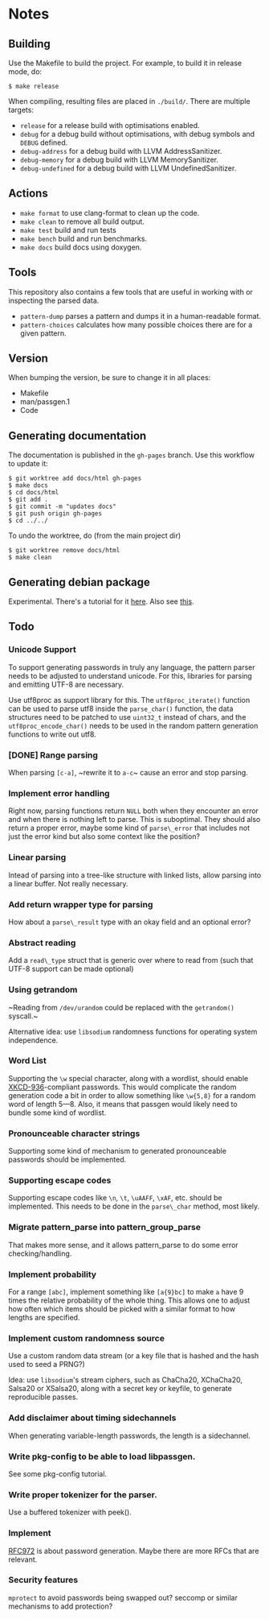 # Notes

## Building

Use the Makefile to build the project. For example, to build it in release mode, do:

    $ make release

When compiling, resulting files are placed in `./build/`. There are multiple targets:

* `release` for a release build with optimisations enabled.
* `debug` for a debug build without optimisations, with debug symbols and `DEBUG` defined.
* `debug-address` for a debug build with LLVM AddressSanitizer.
* `debug-memory` for a debug build with LLVM MemorySanitizer.
* `debug-undefined` for a debug build with LLVM UndefinedSanitizer.

## Actions

* `make format` to use clang-format to clean up the code.
* `make clean` to remove all build output.
* `make test` build and run tests
* `make bench` build and run benchmarks.
* `make docs` build docs using doxygen.

## Tools

This repository also contains a few tools that are useful in working with or inspecting the parsed data.

* `pattern-dump` parses a pattern and dumps it in a human-readable format.
* `pattern-choices` calculates how many possible choices there are for a given pattern.

## Version

When bumping the version, be sure to change it in all places:

* Makefile
* man/passgen.1
* Code

## Generating documentation

The documentation is published in the `gh-pages` branch. Use this workflow to
update it:

    $ git worktree add docs/html gh-pages
    $ make docs
    $ cd docs/html
    $ git add .
    $ git commit -m "updates docs"
    $ git push origin gh-pages
    $ cd ../../

To undo the worktree, do (from the main project dir)

    $ git worktree remove docs/html
    $ make clean

## Generating debian package

Experimental. There's a tutorial for it [here](http://www.tldp.org/HOWTO/html_single/Debian-Binary-Package-Building-HOWTO/). Also see [this](https://www.debian.org/doc/debian-policy/ch-source.html#debian-changelog-debian-changelog).

## Todo

### Unicode Support

To support generating passwords in truly any language, the pattern parser needs
to be adjusted to understand unicode. For this, libraries for parsing and
emitting UTF-8 are necessary.

Use utf8proc as support library for this. The `utf8proc_iterate()` function can
be used to parse utf8 inside the `parse_char()` function, the data structures
need to be patched to use `uint32_t` instead of chars, and the
`utf8proc_encode_char()` needs to be used in the random pattern generation
functions to write out utf8.

### [DONE] Range parsing

When parsing `[c-a]`, ~rewrite it to `a-c`~ cause an error and stop parsing.

### Implement error handling

Right now, parsing functions return `NULL` both when they encounter an error
and when there is nothing left to parse. This is suboptimal. They should also
return a proper error, maybe some kind of `parse\_error` that includes not just
the error kind but also some context like the position?

### Linear parsing

Intead of parsing into a tree-like structure with linked lists, allow
parsing into a linear buffer. Not really necessary.

### Add return wrapper type for parsing

How about a `parse\_result` type with an okay field and an optional error?

### Abstract reading

Add a `read\_type` struct that is generic over where to read from (such that
UTF-8 support can be made optional)

### Using getrandom

~Reading from `/dev/urandom` could be replaced with the `getrandom()`
syscall.~

Alternative idea: use `libsodium` randomness functions for operating system
independence.

### Word List

Supporting the `\w` special character, along with a wordlist, should enable
[XKCD-936](https://www.xkcd.com/936/)-compliant passwords. This would
complicate the random generation code a bit in order to allow something like
`\w{5,8}` for a random word of length 5—8. Also, it means that passgen would
likely need to bundle some kind of wordlist.

### Pronounceable character strings

Supporting some kind of mechanism to generated pronounceable passwords should
be implemented.

### Supporting escape codes

Supporting escape codes like `\n`, `\t`, `\uAAFF`, `\xAF`, etc. should be
implemented. This needs to be done in the `parse\_char` method, most likely.

### Migrate pattern\_parse into pattern\_group\_parse

That makes more sense, and it allows pattern\_parse to do some error
checking/handling.

### Implement probability

For a range `[abc]`, implement something like `[a{9}bc]` to make `a` have 9
times the relative probability of the whole thing. This allows one to adjust
how often which items should be picked with a similar format to how lengths are
specified.

### Implement custom randomness source

Use a custom random data stream (or a key file that is hashed and the hash used
to seed a PRNG?)

Idea: use `libsodium`'s stream ciphers, such as ChaCha20, XChaCha20, Salsa20 or
XSalsa20, along with a secret key or keyfile, to generate reproducible passes.

### Add disclaimer about timing sidechannels

When generating variable-length passwords, the length is a sidechannel.

### Write pkg-config to be able to load libpassgen.

See some pkg-config tutorial.

### Write proper tokenizer for the parser.

Use a buffered tokenizer with peek().

### Implement 

[RFC972](https://tools.ietf.org/html/rfc972) is about password generation.
Maybe there are more RFCs that are relevant.

### Security features

`mprotect` to avoid passwords being swapped out? seccomp or similar mechanisms
to add protection?
